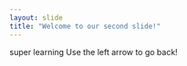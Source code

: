 ```yaml
---
layout: slide
title: "Welcome to our second slide!"
---
```

super learning
Use the left arrow to go back!
